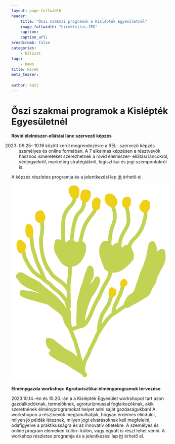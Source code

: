 ```yaml
---
layout: page-fullwidth
header: 
    title: "Őszi szakmai programok a Kislépték Egyesületnél"
    image_fullwidth: "hirekfejlec.JPG"
    caption:
    caption_url: 
breadcrumb: false
categories:
    - hálózat
tags:
    - news
title: Hírek
meta_teaser: 

author: kati
---
```

# Őszi szakmai programok a Kislépték Egyesületnél #

**Rövid élelmiszer-ellátási lánc szervező képzés**

2023. 09.25- 10.16 között kerül megrendezésre a REL- szervező képzés személyes és online formában. A 7 alkalmas képzésen a résztvevők hasznos ismereteket szerezhetnek a rövid élelmiszer- ellátási láncokról, védjegyekről, marketing stratégiákról, logisztikai és jogi szempontokról is. 

A képzés részletes programja és a jelentkezési lap [itt](https://kisleptek.hu/tudastar/rel-szervezo-kepzes/ujabb-rel-szervezok-kepzest-inditunk-2023-szeptembereben/) érhető el. 

![kakas](/images/grafinoveny2.jpg#oldaltores)

**Élménygazda workshop: Agroturisztikai élményprogramok tervezése**

2023.10.14.-én és 10.20.-án a a Kislépték Egyesület workshopot tart azon gazdálkodóknak, termelőknek, agroturizmussal foglalkozóknak, akik szeretnének élményprogramokat helyet adni saját gazdaságukban! 
A workshopon a résztvevők megtanulhatják, hogyan érdemes elindulni, milyen jó példák léteznek, milyen jogi elvárásoknak kell megfelelni, odafigyelve a praktikusságra és az innovatív ötletekre. A személyes és online program elemeken külön- külön, vagy együtt is részt lehet venni. 
A workshop részletes programja és a jelentkezési lap [itt](https://kisleptek.hu/hirek/10-14/) érhető el. 
